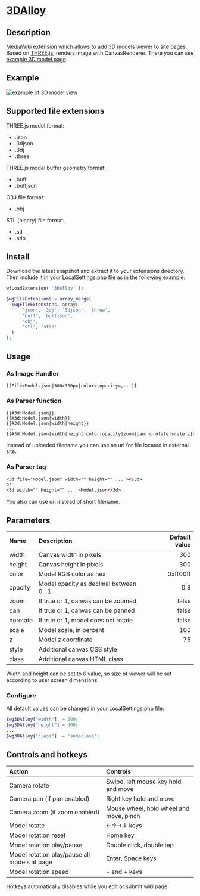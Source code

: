 # [3DAlloy](https://www.mediawiki.org/wiki/Extension:3DAlloy)

## Description

MediaWiki extension which allows to add 3D models viewer to site pages. Based on [THREE.js](https://github.com/mrdoob/three.js/), renders image with CanvasRenderer.
There you can see [example 3D model page](https://en.crystalls.info/Template:Icosahedron).

## Example

![example of 3D model view](https://upload.wikimedia.org/wikipedia/commons/f/f7/3DAlloy.png "3D model example")

## Supported file extensions

THREE.js model format:

* .json
* .3djson
* .3dj
* .three

THREE.js model buffer geometry format:

* .buff
* .buffjson

OBJ file format:

* .obj

STL (binary) file format:

* .stl
* .stlb

## Install

Download the latest snapshot and extract it to your extensions directory. Then include it in your [LocalSettings.php](https://www.mediawiki.org/wiki/Manual:LocalSettings.php) file as in the following example:

```php
wfLoadExtension( '3DAlloy' );

$wgFileExtensions = array_merge(
  $wgFileExtensions, array(
      'json', '3dj', '3djson', 'three',
      'buff', 'buffjson',
      'obj',
      'stl', 'stlb'
  )
);
```

## Usage

### As Image Handler

```wiki
[[File:Model.json|300x300px|color=,opacity=,...]]
```

### As Parser function

```wiki
{{#3d:Model.json}}
{{#3d:Model.json|width}}
{{#3d:Model.json|width|height}}
...
{{#3d:Model.json|width|height|color|opacity|zoom|pan|norotate|scale|z|style|class}}
```

Instead of uploaded filename you can use an url for file located in external site.

### As Parser tag

```html
<3d file="Model.json" width="" height="" ... ></3d>
or
<3d width="" height="" ... >Model.json</3d>
```

You also can use url instead of short filename.

## Parameters

|Name     |Description                            |Default value|
|:--------|:--------------------------------------|------------:|
|width    |Canvas width in pixels                 |300          |
|height   |Canvas height in pixels                |300          |
|color    |Model RGB color as hex                 |0xff00ff     |
|opacity  |Model opacity as decimal between 0...1 |0.8          |
|zoom     |If true or 1, canvas can be zoomed     |false        |
|pan      |If true or 1, canvas can be panned     |false        |
|norotate |If true or 1, model does not rotate    |false        |
|scale    |Model scale, in percent                |100          |
|z        |Model z coordinate                     |75           |
|style    |Additional canvas CSS style            |             |
|class    |Additional canvas HTML class           |             |

Width and height can be set to _0_ value, so size of viewer will be set according to user screen dimensions.

### Configure

All default values can be changed in your [LocalSettings.php](https://www.mediawiki.org/wiki/Manual:LocalSettings.php) file:

```php
$wg3DAlloy["width"]  = 500;
$wg3DAlloy["height"] = 400;
...
$wg3DAlloy["class"]  = 'someclass';
```

## Controls and hotkeys

|Action                                       |Controls                               |
|:--------------------------------------------|:--------------------------------------|
|Camera rotate                                |Swipe, left mouse key hold and move    |
|Camera pan (if pan enabled)                  |Right key hold and move                |
|Camera zoom (if zoom enabled)                |Mouse wheel, hold wheel and move, pinch|
|Model rotate                                 |←↑→↓ keys                              |
|Model rotation reset                         |Home key                               |
|Model rotation play/pause                    |Double click, double tap               |
|Model rotation play/pause all models at page |Enter, Space keys                      |
|Model rotation speed                         |- and + keys                           |
Hotkeys automatically disables while you edit or submit wiki page.

